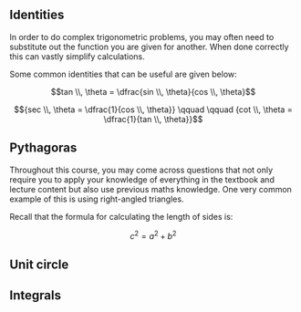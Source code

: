 ## Identities

In order to do complex trigonometric problems, you may often need to substitute out the function you are given for another. When done correctly this can vastly simplify calculations.

Some common identities that can be useful are given below:

$$tan \\, \theta = \dfrac{sin \\, \theta}{cos \\, \theta}$$

$${sec \\, \theta = \dfrac{1}{cos \\, \theta}} \qquad \qquad {cot \\, \theta = \dfrac{1}{tan \\, \theta}}$$

## Pythagoras

Throughout this course, you may come across questions that not only require you to apply your knowledge of everything in the textbook and lecture content but also use previous maths knowledge. One very common example of this is using right-angled triangles.

Recall that the formula for calculating the length of sides is:

$$c^2 = a^2 + b^2$$

## Unit circle

## Integrals
